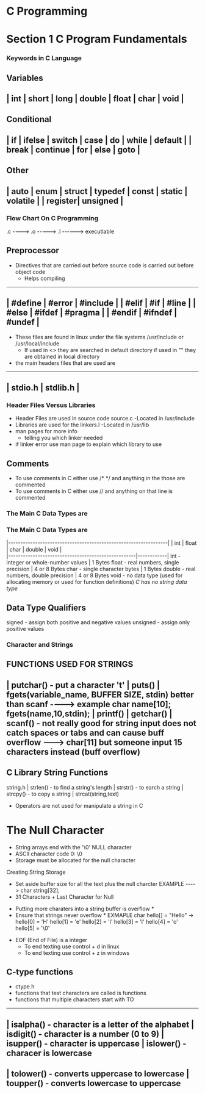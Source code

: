 # C Programming

# Section 1 C Program Fundamentals
### Keywords in C Language
Variables
-----------------------------------------------------------------------------------------------
|  int    |    short    |    long   |    double    |     float    |     char     |    void   |
-----------------------------------------------------------------------------------------------
Conditional
-----------------------------------------------------------------------------------------------
|  if     |    ifelse   |   switch  |     case     |      do      |     while    |  default   |
|  break  |   continue  |    for    |     else     |      goto    |
-----------------------------------------------------------------------------------------------
Other
------------------------------------------------------------------------------------------------
|  auto   |    enum     |   struct  |    typedef   |    const     |    static    |  volatile  |
| register|   unsigned  |
------------------------------------------------------------------------------------------------

### Flow Chart On C Programming
.c ----> .o -----> .l ------> executlable

## Preprocessor 
- Directives that are carried out before source code is carried out before object code
  - Helps compiling
--------------------------------------------------------------------
|      #define        |        #error         |       #include     |
|      #elif          |        #if            |       #line        |
|      #else          |        #ifdef         |       #pragma      |
|      #endif         |        #ifndef        |       #undef       |
--------------------------------------------------------------------
- These files are found in linux under the file systems /usr/include or /usr/local/include
  - If used in <> they are searched in default directory if used in "" they are obtained in local directory
- the main headers files that are used are
---------------------------
|  stdio.h   |  stdlib.h  |
---------------------------

### Header Files Versus Libraries
- Header Files are used in source code source.c
  -Located in /usr/include
- Libraries are used for the linkers.l
  -Located in /usr/lib
- man pages for more info
  - telling you which linker needed
- if linker error use man page to explain which library to use

## Comments
- To use comments in C either use /* */ and anything in the those are commented
- To use comments in C either use // and anything on that line is commented

### The Main C Data Types are
### The Main C Data Types are
|-----------------------------------------------------------------|
|    int    |    float    |   char    |    double    |    void    |   
|----------------------------------------------------|------------|
int - integer or whole-number values | 1 Bytes
float - real numbers, single precision | 4 or 8 Bytes
char - single character bytes | 1 Bytes
double - real numbers, double precision | 4 or 8 Bytes
void - no data type (used for allocating memory or used for function definitions)
*C has no string data type*

## Data Type Qualifiers
signed - assign both positive and negative values
unsigned - assign only positive values


### Character and Strings
FUNCTIONS USED FOR STRINGS
-----------------------------------
| putchar() - put a character 't'
| puts()
| fgets(variable_name, BUFFER SIZE, stdin) better than scanf ----> example  char name[10]; fgets(name,10,stdin);
| printf()
| getchar()
| scanf()  - not really good for string input does not catch spaces or tabs and can cause buff overflow ---> char[11] but someone input 15 characters instead (buff overflow)
------------------------------------
C Library String Functions
------------------------------------
string.h
|  strlen() - to find a string's length
|  strstr() - to earch a string
|  strcpy() - to copy a string
|  strcat(string,text)
- Operators are not used for manipulate a string in C

# The Null Character
- String arrays end with the '\0' NULL character
- ASCII character code 0: \0
- Storage must be allocated for the null character

Creating String Storage
- Set aside buffer size for all the text plus the null charcter
EXAMPLE ----> char string[32];
- 31 Characters + Last Character for Null
*  Putting more charaters into a string buffer is overflow  *
*  Ensure that strings never overflow  *
EXMAPLE
char hello[] = "Hello" -> hello[0] = 'H' hello[1] = 'e' hello[2] = 'l' hello[3] = 'l' hello[4] = 'o' hello[5] = '\0'

- EOF (End of File) is a integer
  - To end texting use control + d in linux
  - To end texting use control + z in windows

## C-type functions
- ctype.h 
- functions that test characters are called is functions
- functions that multiple characters start with TO
-----------------------------------------------------
|  isalpha() - character is a letter of the alphabet
|  isdigit() - character is a number (0 to 9)
|  isupper() - character is uppercase
|  islower() - characer is lowercase
------------------------------------------------------
|  tolower() - converts uppercase to lowercase
|  toupper() - converts lowercase to uppercase
------------------------------------------------------
